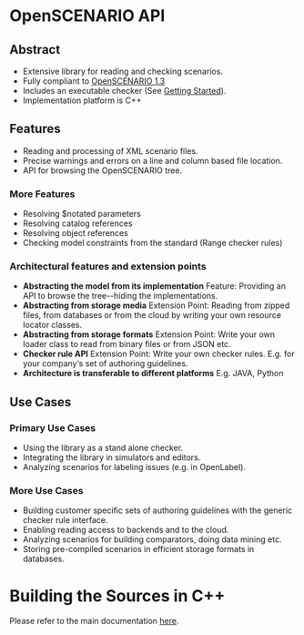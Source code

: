 # OpenSCENARIO API

## Abstract
* Extensive library for reading and checking scenarios.
* Fully compliant to [OpenSCENARIO 1.3](https://www.asam.net/standards/detail/openscenario/)
* Includes an executable checker (See [Getting Started](./doc/main.adoc#getting-started-on-c)).
* Implementation platform is C++

## Features
* Reading and processing of XML scenario files.
* Precise warnings and errors on a line and column based file location.
* API for browsing the OpenSCENARIO tree.

### More Features
* Resolving $notated parameters
* Resolving catalog references
* Resolving object references
* Checking model constraints from the standard (Range checker rules)

### Architectural features and extension points

* **Abstracting the model from its implementation** Feature: Providing an API to browse the tree--hiding the implementations.
* **Abstracting from storage media** Extension Point: Reading from zipped files, from databases or from the cloud by writing your own resource locator classes.
* **Abstracting from storage formats** Extension Point: Write your own loader class to read from binary files or from JSON etc.
* **Checker rule API** Extension Point: Write your own checker rules. E.g. for your company‘s set of authoring guidelines.
* **Architecture is transferable to different platforms** E.g. JAVA, Python

## Use Cases
### Primary Use Cases
* Using the library as a stand alone checker.
* Integrating the library in simulators and editors.
* Analyzing scenarios for labeling issues (e.g. in OpenLabel).

### More Use Cases
* Building customer specific sets of authoring guidelines with the generic checker rule interface.
* Enabling reading access to backends and to the cloud.
* Analyzing scenarios for building comparators, doing data mining etc.
* Storing pre-compiled scenarios in efficient storage formats in databases.

# Building the Sources in C++

Please refer to the main documentation [here](./doc/main.adoc). 
